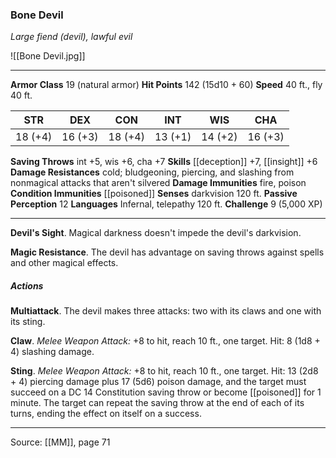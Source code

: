 ### Bone Devil
_Large fiend (devil), lawful evil_

![[Bone Devil.jpg]]




---

**Armor Class** 19 (natural armor)
**Hit Points** 142 (15d10 + 60)
**Speed** 40 ft., fly 40 ft.

| STR     | DEX     | CON     | INT     | WIS     | CHA     |
|---------|---------|---------|---------|---------|---------|
| 18 (+4) | 16 (+3) | 18 (+4) | 13 (+1) | 14 (+2) | 16 (+3) |

**Saving Throws** int +5, wis +6, cha +7
**Skills** [[deception]] +7, [[insight]] +6
**Damage Resistances** cold; bludgeoning, piercing, and slashing from nonmagical attacks that aren't silvered
**Damage Immunities** fire, poison
**Condition Immunities** [[poisoned]]
**Senses** darkvision 120 ft.
**Passive Perception** 12
**Languages** Infernal, telepathy 120 ft.
**Challenge** 9 (5,000 XP)

---

**Devil's Sight**. Magical darkness doesn't impede the devil's darkvision.

**Magic Resistance**. The devil has advantage on saving throws against spells and other magical effects.

##### Actions
**Multiattack**. The devil makes three attacks: two with its claws and one with its sting.

**Claw**. _Melee Weapon Attack:_ +8 to hit, reach 10 ft., one target. Hit: 8 (1d8 + 4) slashing damage.

**Sting**. _Melee Weapon Attack:_ +8 to hit, reach 10 ft., one target. Hit: 13 (2d8 + 4) piercing damage plus 17 (5d6) poison damage, and the target must succeed on a DC 14 Constitution saving throw or become [[poisoned]] for 1 minute. The target can repeat the saving throw at the end of each of its turns, ending the effect on itself on a success.


---

Source: [[MM]], page 71